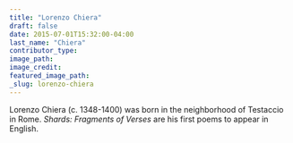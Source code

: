 ```yaml
---
title: "Lorenzo Chiera"
draft: false
date: 2015-07-01T15:32:00-04:00
last_name: "Chiera"
contributor_type:
image_path:
image_credit:
featured_image_path:
_slug: lorenzo-chiera
---
```


Lorenzo Chiera (c. 1348-1400) was born in the neighborhood of Testaccio in Rome. _Shards: Fragments of Verses_ are his first poems to appear in English.

